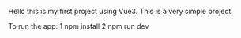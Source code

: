 Hello this is my first project using Vue3.
This is a very simple project.

To run the app:
1 npm install
2 npm run dev
